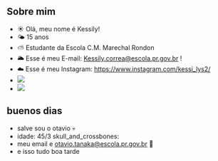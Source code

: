## Sobre mim

- :sunny: Olá, meu nome é Kessily!
- :sun_behind_small_cloud: 15 anos
- :partly_sunny: Estudante da Escola C.M. Marechal Rondon
- :sun_behind_large_cloud: Esse é meu E-mail: Kessily.correa@escola.pr.gov.br !
- :cloud: Esse é meu Instagram: <https://www.instagram.com/kessi_lys2/>
- ![](https://img.shields.io/badge/Scratch-4D97FF?style=for-the-badge&logo=Scratch&logoColor=white)
- ![](https://img.shields.io/badge/JavaScript-323330?style=for-the-badge&logo=javascript&logoColor=F7DF1E)

## buenos dias
- salve sou o otavio  	:skull:
- idade: 45/3   skull_and_crossbones:
- meu email e otavio.tanaka@escola.pr.gov.br   :space_invader:
- e isso tudo boa tarde
